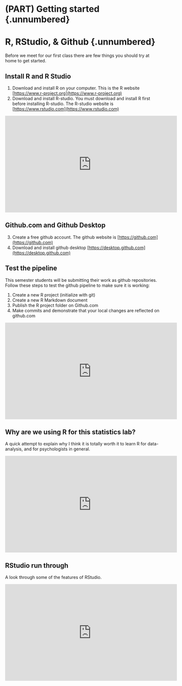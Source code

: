 # (PART) Getting started {.unnumbered}

# R, RStudio, & Github {.unnumbered}

Before we meet for our first class there are few things you should try at home to get started.

## Install R and R Studio

1. Download and install R on your computer. This is the R website [https://www.r-project.org](https://www.r-project.org)
2. Download and install R-studio. You must download and install R first before installing R-studio. The R-studio website is [https://www.rstudio.com](https://www.rstudio.com)

<iframe width="560" height="315" src="https://www.youtube.com/embed/VxsJYnQI0AE" frameborder="0" allow="accelerometer; autoplay; encrypted-media; gyroscope; picture-in-picture" allowfullscreen></iframe>

## Github.com and Github Desktop

3. Create a free github account. The github website is [https://github.com](https://github.com)
4. Download and install github desktop [https://desktop.github.com](https://desktop.github.com)

## Test the pipeline

This semester students will be submitting their work as github repositories. Follow these steps to test the github pipeline to make sure it is working:

1. Create a new R project (initialize with git)
2. Create a new R Markdown document
3. Publish the R project folder on Github.com
4. Make commits and demonstrate that your local changes are reflected on github.com

<iframe width="560" height="315" src="https://www.youtube.com/embed/efQlpUomP94" frameborder="0" allow="accelerometer; autoplay; encrypted-media; gyroscope; picture-in-picture" allowfullscreen></iframe>

## Why are we using R for this statistics lab?

A quick attempt to explain why I think it is totally worth it to learn R for data-analysis, and for psychologists in general.

<iframe width="560" height="315" src="https://www.youtube.com/embed/l_goAV71iKM" frameborder="0" allow="accelerometer; autoplay; encrypted-media; gyroscope; picture-in-picture" allowfullscreen></iframe>

## RStudio run through

A look through some of the features of RStudio.

<iframe width="560" height="315" src="https://www.youtube.com/embed/hEhm5orkzMc" frameborder="0" allow="accelerometer; autoplay; encrypted-media; gyroscope; picture-in-picture" allowfullscreen></iframe>

